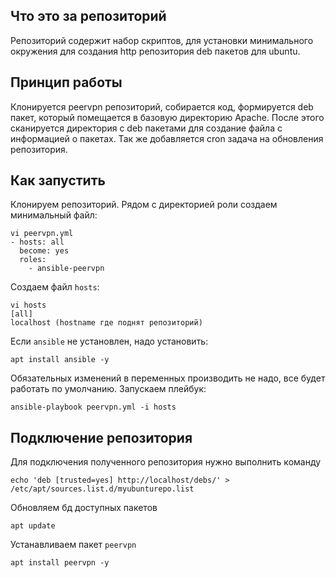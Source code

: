 ## Что это за репозиторий
Репозиторий содержит набор скриптов, для установки минимального окружения для создания http репозитория deb пакетов для ubuntu.

## Принцип работы 
Клонируется peervpn репозиторий, собирается код, формируется deb пакет, который помещается в базовую директорию Apache. После этого сканируется директория с deb пакетами для создание файла с информацией о пакетах. Так же добавляется cron задача на обновления репозитория.

## Как запустить
Клонируем репозиторий. Рядом с директорией роли создаем минимальный файл: 
```
vi peervpn.yml
- hosts: all
  become: yes
  roles:
    - ansible-peervpn
```

Создаем файл `hosts`:
```
vi hosts
[all]
localhost (hostname где поднят репозиторий)
```

Если `ansible` не установлен, надо установить:
```
apt install ansible -y
```

Обязательных изменений в переменных производить не надо, все будет работать по умолчанию.
Запускаем плейбук:
```
ansible-playbook peervpn.yml -i hosts
```

## Подключение репозитория
Для подключения полученного репозитория нужно выполнить команду
```
echo 'deb [trusted=yes] http://localhost/debs/' > /etc/apt/sources.list.d/myubunturepo.list
```

Обновляем бд доступных пакетов
```
apt update
```

Устанавливаем пакет `peervpn`
```
apt install peervpn -y
```
